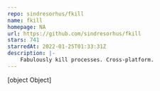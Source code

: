 ```yaml
---
repo: sindresorhus/fkill
name: fkill
homepage: NA
url: https://github.com/sindresorhus/fkill
stars: 741
starredAt: 2022-01-25T01:33:31Z
description: |-
    Fabulously kill processes. Cross-platform.
---
```


[object Object]
